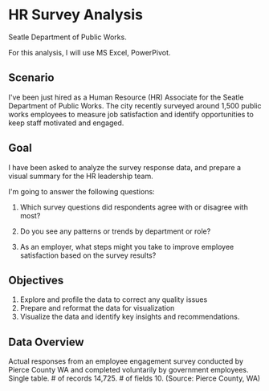 # HR Survey Analysis

Seatle Department of Public Works. 

For this analysis, I will use MS Excel, PowerPivot. 

## Scenario
I've been just hired as a Human Resource (HR) Associate for the Seatle Department of Public Works.
The city recently surveyed around 1,500 public works employees to measure job satisfaction and identify opportunities to keep staff motivated and engaged.

## Goal
I have been asked to analyze the survey response data, and prepare a visual summary for the HR leadership team.

I'm going to answer the following questions:

1. Which survey questions did respondents agree with or disagree with most?

2. Do you see any patterns or trends by department or role?

3. As an employer, what steps might you take to improve employee satisfaction based on the survey results?

## Objectives
1. Explore and profile the data to correct any quality issues
2. Prepare and reformat the data for visualization
3. Visualize the data and identify key insights and recommendations.

## Data Overview
Actual responses from an employee engagement survey conducted by Pierce County WA and completed voluntarily by government employees.
Single table. # of records 14,725. # of fields 10.
(Source: Pierce County, WA)